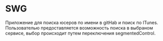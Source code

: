 # SWG
Приложение для поиска юсеров по имени в gitHab и поиск по ITunes.
Пользователью предоставляется возможность поиска в выбраном сервисе, выбор происходит путем переключения segmentedControl.
